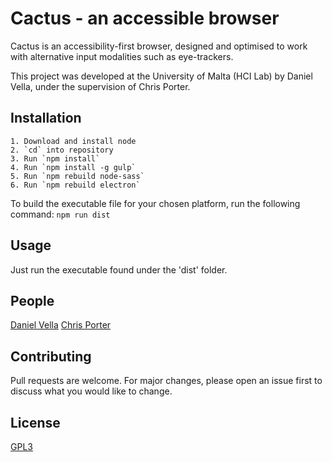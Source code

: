 # Cactus - an accessible browser

Cactus is an accessibility-first browser, designed and optimised to work with alternative input modalities such as eye-trackers.

This project was developed at the University of Malta (HCI Lab) by Daniel Vella, under the supervision of Chris Porter.

## Installation

```
1. Download and install node
2. `cd` into repository
3. Run `npm install`
4. Run `npm install -g gulp`
5. Run `npm rebuild node-sass`
6. Run `npm rebuild electron`
```

To build the executable file for your chosen platform, run the following command:
`npm run dist`

## Usage

Just run the executable found under the 'dist' folder.

## People

[Daniel Vella](https://www.linkedin.com/in/velladaniel/)
[Chris Porter](https://www.um.edu.mt/profile/chrisporter)

## Contributing
Pull requests are welcome. For major changes, please open an issue first to discuss what you would like to change.

## License
[GPL3](https://www.gnu.org/licenses/gpl-3.0.en.html)

